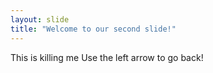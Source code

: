 ```yaml
---
layout: slide
title: "Welcome to our second slide!"
---
```

This is killing me
Use the left arrow to go back!


